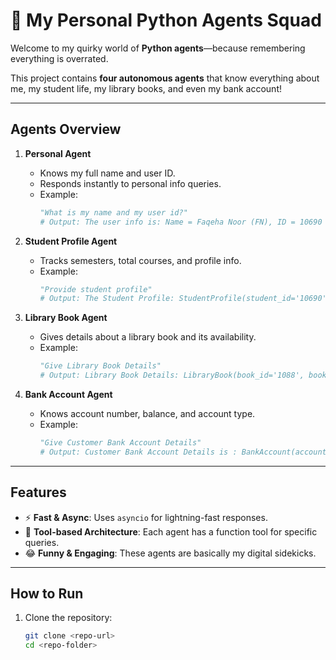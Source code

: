 # 🤖 My Personal Python Agents Squad

Welcome to my quirky world of **Python agents**—because remembering everything is overrated.  

This project contains **four autonomous agents** that know everything about me, my student life, my library books, and even my bank account!  

---

## Agents Overview

1. **Personal Agent**  
   - Knows my full name and user ID.  
   - Responds instantly to personal info queries.  
   - Example:
     ```python
     "What is my name and my user id?"
     # Output: The user info is: Name = Faqeha Noor (FN), ID = 10690
     ```

2. **Student Profile Agent**  
   - Tracks semesters, total courses, and profile info.  
   - Example:
     ```python
     "Provide student profile"
     # Output: The Student Profile: StudentProfile(student_id='10690', student_name='Faqeha Noor (FN)', current_quater='Q4', total_courses=7)
     ```

3. **Library Book Agent**  
   - Gives details about a library book and its availability.  
   - Example:
     ```python
     "Give Library Book Details"
     # Output: Library Book Details: LibraryBook(book_id='1088', book_title='JavaScript Mastery', author_name='John Dalton', is_available=True)
     ```

4. **Bank Account Agent**  
   - Knows account number, balance, and account type.  
   - Example:
     ```python
     "Give Customer Bank Account Details"
     # Output: Customer Bank Account Details is : BankAccount(account_number='ACC-789456', customer_name='Fatima Khan', account_balance=75500.50, account_type='savings')
     ```

---

## Features

- ⚡ **Fast & Async**: Uses `asyncio` for lightning-fast responses.  
- 🔧 **Tool-based Architecture**: Each agent has a function tool for specific queries.  
- 😂 **Funny & Engaging**: These agents are basically my digital sidekicks.  

---

## How to Run

1. Clone the repository:  
   ```bash
   git clone <repo-url>
   cd <repo-folder>
